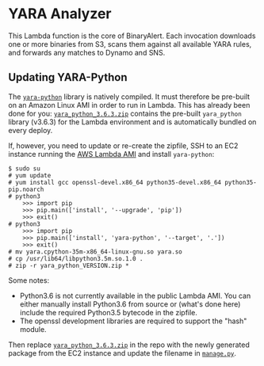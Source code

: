 # YARA Analyzer
This Lambda function is the core of BinaryAlert. Each invocation downloads one or more binaries from
S3, scans them against all available YARA rules, and forwards any matches to Dynamo and SNS.


## Updating YARA-Python
The [`yara-python`](https://github.com/VirusTotal/yara-python) library is natively compiled.
It must therefore be pre-built on an Amazon Linux AMI in order to run in Lambda.
This has already been done for you: [`yara_python_3.6.3.zip`](yara_python_3.6.3.zip) contains the
pre-built `yara_python` library (v3.6.3) for the Lambda environment and is automatically bundled
on every deploy.

If, however, you need to update or re-create the zipfile, SSH to an EC2 instance running the
[AWS Lambda AMI](http://docs.aws.amazon.com/lambda/latest/dg/current-supported-versions.html)
and install `yara-python`:

```
$ sudo su
# yum update
# yum install gcc openssl-devel.x86_64 python35-devel.x86_64 python35-pip.noarch
# python3
    >>> import pip
    >>> pip.main(['install', '--upgrade', 'pip'])
    >>> exit()
# python3
    >>> import pip
    >>> pip.main(['install', 'yara-python', '--target', '.'])
    >>> exit()
# mv yara.cpython-35m-x86_64-linux-gnu.so yara.so
# cp /usr/lib64/libpython3.5m.so.1.0 .
# zip -r yara_python_VERSION.zip *
```

Some notes:
* Python3.6 is not currently available in the public Lambda AMI. You can either manually install
Python3.6 from source or (what's done here) include the required Python3.5 bytecode in the zipfile.
* The openssl development libraries are required to support the "hash" module.

Then replace [`yara_python_3.6.3.zip`](yara_python_3.6.3.zip) in the repo with the newly generated
package from the EC2 instance and update the filename in [`manage.py`](../../manage.py).
